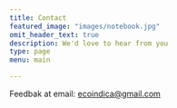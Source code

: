 ```yaml
---
title: Contact
featured_image: "images/notebook.jpg"
omit_header_text: true
description: We'd love to hear from you
type: page
menu: main

---
```

Feedbak at email: ecoindica@gmail.com